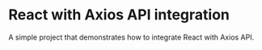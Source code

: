 # React with Axios API integration

A simple project that demonstrates how to integrate React with Axios API.